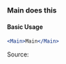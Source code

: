 ### Main does this

#### Basic Usage

```jsx
<Main>Main</Main>
```

Source:

```js { "file": "./Main.js" }
```
